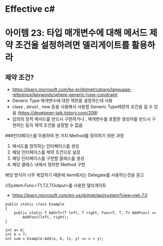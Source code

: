 # Effective c# 

# 아이템 23: 타입 매개변수에 대해 메서드 제약 조건을 설정하려면 델리게이트를 활용하라

## 제약 조건?
- https://learn.microsoft.com/ko-kr/dotnet/csharp/language-reference/keywords/where-generic-type-constraint
- Generic Type 매개변수에 대한 제한을 설정하는데 사용 
- class , struct , new 등을 사용해서 사용할 Generic Type제한의 조건을 걸 수 있음 (https://developer-talk.tistory.com/209)
- 임의의 정적 메서드를 반드시 구현하거나 , 매개변수를 포함한 생성자를 반드시 구현하는 등의 제약 조건을 설정할 수 없음

###인터페이스를 이용하여 한 가지 Method를 정의하기 위한 과정

1. 메서드를 정의하는 인터페이스를 생성
2. 해당 인터페이스를 제약 조건으로 설정
3. 해당 인터페이스를 구현할 클래스를 생성
4. 해당 클래스 내에서 정의한 Method 구현

해당 방식이 너무 복잡하기 때문에 item에서는 Delegate를 사용하는것을 권고

//System.Func<T1,T2,TOutput>를 사용한 델리게이트

- https://learn.microsoft.com/en-us/dotnet/api/system?view=net-7.0
```
public static class Example
{
    public static T Add<T>(T left, T right, Func<T, T, T> AddFunc) =>
        AddFunc(left, right);
}
```
 
```
int a= 6;
int b = 7;
int sum = Example.Add(a, b, (x, y) => x + y);
```
